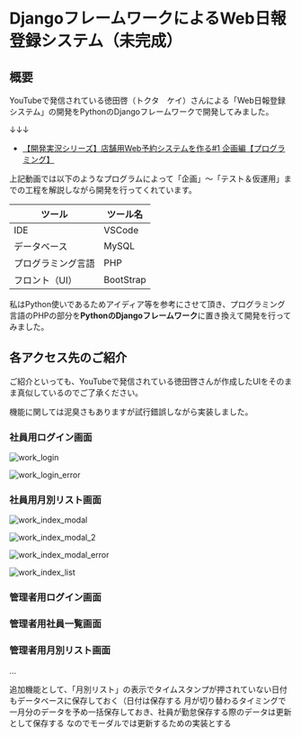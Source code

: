 # DjangoフレームワークによるWeb日報登録システム（未完成）

## 概要

YouTubeで発信されている徳田啓（トクタ　ケイ）さんによる「Web日報登録システム」の開発をPythonのDjangoフレームワークで開発してみました。

↓↓↓
- [【開発実況シリーズ】店舗用Web予約システムを作る#1 企画編【プログラミング】](https://www.youtube.com/watch?v=6nM48VIWr4I&list=PLgx8xyH2m7OUtmSNw_RLOUDiBnZjhz0d8)

上記動画では以下のようなプログラムによって「企画」～「テスト＆仮運用」までの工程を解説しながら開発を行ってくれています。

|ツール|ツール名|
|----|----|
|IDE|VSCode|
|データベース|MySQL|
|プログラミング言語|PHP|
|フロント（UI）|BootStrap|

私はPython使いであるためアイディア等を参考にさせて頂き、プログラミング言語のPHPの部分を**PythonのDjangoフレームワーク**に置き換えて開発を行ってみました。

## 各アクセス先のご紹介

ご紹介といっても、YouTubeで発信されている徳田啓さんが作成したUIをそのまま真似しているのでご了承ください。

機能に関しては泥臭さもありますが試行錯誤しながら実装しました。

### 社員用ログイン画面

![work_login](https://user-images.githubusercontent.com/51676019/200212822-0def97c7-e374-4f9c-9a7c-8dfe74b26d07.jpg)

![work_login_error](https://user-images.githubusercontent.com/51676019/200213810-01b8b79b-ff9c-45f0-8e45-b41fe66ef0df.jpg)



### 社員用月別リスト画面

![work_index_modal](https://user-images.githubusercontent.com/51676019/200213853-8c36d5c1-5db7-453f-9748-a7c4e8574667.jpg)

![work_index_modal_2](https://user-images.githubusercontent.com/51676019/200213884-d69dc0d4-079c-4bb6-8b4f-9dd12ae0f05d.jpg)

![work_index_modal_error](https://user-images.githubusercontent.com/51676019/200213915-3b924d3c-f3c4-4a1b-affd-733c185b2f32.jpg)

![work_index_list](https://user-images.githubusercontent.com/51676019/200213928-30e1aaad-a5e6-4aff-9d84-757b0837a109.jpg)


### 管理者用ログイン画面



### 管理者用社員一覧画面



### 管理者用月別リスト画面


...

追加機能として、「月別リスト」の表示でタイムスタンプが押されていない日付もデータベースに保存しておく（日付は保存する
月が切り替わるタイミングで一月分のデータを予め一括保存しておき、社員が勤怠保存する際のデータは更新として保存する
なのでモーダルでは更新するための実装とする
